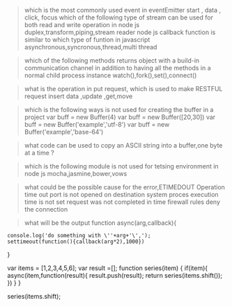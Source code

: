 > which is the most commonly used event in eventEmitter
> start , data , click, focus
> which of the following type of stream can be used for both read and write operation in node js
> duplex,transform,piping,stream reader
> node js callback function is similar to which type of funtion in javascript
> asynchronous,syncronous,thread,multi thread

> which of the following methods returns object with a build-in communication channel in addition to having all the methods
> in a normal child process instance
> watch(),fork(),set(),connect()

> what is the operation in put request, which is used to make RESTFUL request
> insert data ,update ,get,move

> which is the following ways is not used for creating the buffer in a project
> var buff = new Buffer(4)
> var buff = new Buffer([20,30])
> var buff = new Buffer('example','utf-8')
> var buff = new Buffer('example','base-64')

> what code can be used to copy an ASCII string into a buffer,one byte at a time ?

> which is the following module is not used for tetsing environment in node js
> mocha,jasmine,bower,vows

> what could be the possible cause for the error,ETIMEDOUT Operation time out
> port is not opened on destination system
> proces execution time is not set
> request was not completed in time
> firewall rules deny the connection

> what will be the output
> function async(arg,callback){

    console.log('do something with \''+arg+'\',');
    settimeout(function(){callback(arg*2),1000})

}

var items = [1,2,3,4,5,6];
var result =[];
function series(item) {
if(item){
async(item,function(result){
result.push(result);
return series(items.shift());
})
}
}

series(items.shift);

